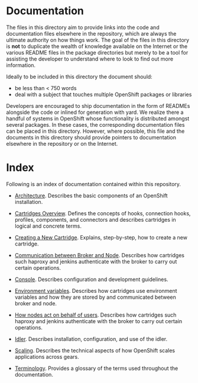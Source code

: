 Documentation
=============

The files in this directory aim to provide links into the code and documentation
files elsewhere in the repository, which are always the ultimate authority on
how things work.  The goal of the files in this directory is __not__ to
duplicate the wealth of knowledge available on the Internet or the various
README files in the package directories but merely to be a tool for assisting
the developer to understand where to look to find out more information.

Ideally to be included in this directory the document should:

* be less than < 750 words
* deal with a subject that touches multiple OpenShift packages or libraries

Developers are encouraged to ship documentation in the form of READMEs alongside
the code or inlined for generation with yard.  We realize there a handful of
systems in OpenShift whose functionality is distributed amongst several
packages.   In these cases, the corresponding documentation files can be placed
in this directory.  However, where possible, this file and the documents in this
directory should provide pointers to documentation elsewhere in the repository
or on the Internet.

Index
=====

Following is an index of documentation contained within this repository.

* [Architecture](../README.md).  Describes the basic components of an OpenShift
installation.

* [Cartridges Overview](../cartridges/README.md).  Defines the concepts of hooks,
connection hooks, profiles, components, and connectors and describes cartridges
in logical and concrete terms.

* [Creating a New Cartridge](../cartridges/creating-a-new-cartridge.md).
Explains, step-by-step, how to create a new cartridge.

* [Communication between Broker and Node](./communication-between-broker-and-node.md).
Describes how cartridges such haproxy and jenkins authenticate with the broker
to carry out certain operations.

* [Console](../console/README.md).  Describes configuration and development
guidelines.

* [Environment variables](./environment_variables.md).  Describes how cartridges
use environment variables and how they are stored by and communicated between
broker and node.

* [How nodes act on behalf of users](./how_nodes_act_on_behalf_of_users.md).
Describes how cartridges such haproxy and jenkins authenticate with the broker
to carry out certain operations.

* [Idler](../node-util/README-Idler.md).  Describes installation, configuration,
and use of the idler.

* [Scaling](./scaling.md).  Describes the technical aspects of how OpenShift
scales applications across gears.

* [Terminology](./terminology.md).  Provides a glossary of the terms used
throughout the documentation.
